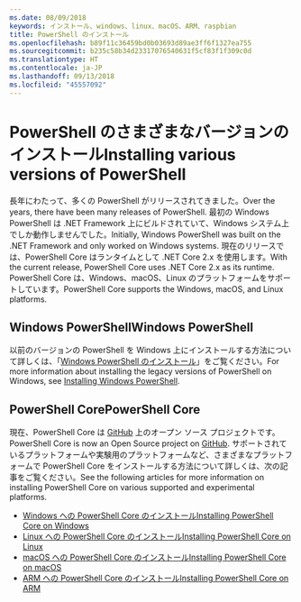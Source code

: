 ```yaml
---
ms.date: 08/09/2018
keywords: インストール、windows、linux、macOS、ARM、raspbian
title: PowerShell のインストール
ms.openlocfilehash: b89f11c36459bd0b03693d89ae3ff6f1327ea755
ms.sourcegitcommit: b235c58b34d23317076540631f5cf83f1f309c0d
ms.translationtype: HT
ms.contentlocale: ja-JP
ms.lasthandoff: 09/13/2018
ms.locfileid: "45557092"
---
```

# <a name="installing-various-versions-of-powershell"></a><span data-ttu-id="6391a-103">PowerShell のさまざまなバージョンのインストール</span><span class="sxs-lookup"><span data-stu-id="6391a-103">Installing various versions of PowerShell</span></span>

<span data-ttu-id="6391a-104">長年にわたって、多くの PowerShell がリリースされてきました。</span><span class="sxs-lookup"><span data-stu-id="6391a-104">Over the years, there have been many releases of PowerShell.</span></span> <span data-ttu-id="6391a-105">最初の Windows PowerShell は .NET Framework 上にビルドされていて、Windows システム上でしか動作しませんでした。</span><span class="sxs-lookup"><span data-stu-id="6391a-105">Initially, Windows PowerShell was built on the .NET Framework and only worked on Windows systems.</span></span> <span data-ttu-id="6391a-106">現在のリリースでは、PowerShell Core はランタイムとして .NET Core 2.x を使用します。</span><span class="sxs-lookup"><span data-stu-id="6391a-106">With the current release, PowerShell Core uses .NET Core 2.x as its runtime.</span></span> <span data-ttu-id="6391a-107">PowerShell Core は、Windows、macOS、Linux のプラットフォームをサポートしています。</span><span class="sxs-lookup"><span data-stu-id="6391a-107">PowerShell Core supports the Windows, macOS, and Linux platforms.</span></span>

## <a name="windows-powershell"></a><span data-ttu-id="6391a-108">Windows PowerShell</span><span class="sxs-lookup"><span data-stu-id="6391a-108">Windows PowerShell</span></span>

<span data-ttu-id="6391a-109">以前のバージョンの PowerShell を Windows 上にインストールする方法について詳しくは、「[Windows PowerShell のインストール](installing-windows-powershell.md)」をご覧ください。</span><span class="sxs-lookup"><span data-stu-id="6391a-109">For more information about installing the legacy versions of PowerShell on Windows, see [Installing Windows PowerShell](installing-windows-powershell.md).</span></span>

## <a name="powershell-core"></a><span data-ttu-id="6391a-110">PowerShell Core</span><span class="sxs-lookup"><span data-stu-id="6391a-110">PowerShell Core</span></span>

<span data-ttu-id="6391a-111">現在、PowerShell Core は [GitHub](https://github.com/powershell/powershell) 上のオープン ソース プロジェクトです。</span><span class="sxs-lookup"><span data-stu-id="6391a-111">PowerShell Core is now an Open Source project on [GitHub](https://github.com/powershell/powershell).</span></span>
<span data-ttu-id="6391a-112">サポートされているプラットフォームや実験用のプラットフォームなど、さまざまなプラットフォームで PowerShell Core をインストールする方法について詳しくは、次の記事をご覧ください。</span><span class="sxs-lookup"><span data-stu-id="6391a-112">See the following articles for more information on installing PowerShell Core on various supported and experimental platforms.</span></span>

- [<span data-ttu-id="6391a-113">Windows への PowerShell Core のインストール</span><span class="sxs-lookup"><span data-stu-id="6391a-113">Installing PowerShell Core on Windows</span></span>](Installing-PowerShell-Core-on-Windows.md)
- [<span data-ttu-id="6391a-114">Linux への PowerShell Core のインストール</span><span class="sxs-lookup"><span data-stu-id="6391a-114">Installing PowerShell Core on Linux</span></span>](Installing-PowerShell-Core-on-Linux.md)
- [<span data-ttu-id="6391a-115">macOS への PowerShell Core のインストール</span><span class="sxs-lookup"><span data-stu-id="6391a-115">Installing PowerShell Core on macOS</span></span>](Installing-PowerShell-Core-on-macOS.md)
- [<span data-ttu-id="6391a-116">ARM への PowerShell Core のインストール</span><span class="sxs-lookup"><span data-stu-id="6391a-116">Installing PowerShell Core on ARM</span></span>](PowerShell-Core-on-ARM.md)
